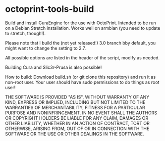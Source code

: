 # octoprint-tools-build
Build and install CuraEngine for the use with OctoPrint.
Intended to be run on a Debian Stretch installation. Works well on armbian (you need to update to stretch, though!).

Please note that I build the (not yet released!) 3.0 branch bby default, you might want to change the setting to 2.7.

All possible options are listed in the header of the script, modify as needed.

Building Cura and Slic3r-Prusa is also possible!

How to build: Download build.sh (or git clone this repository) and run it as non-root user. Your user should have sudo permissions to do things as root user!


THE SOFTWARE IS PROVIDED "AS IS", WITHOUT WARRANTY OF ANY KIND, EXPRESS OR
IMPLIED, INCLUDING BUT NOT LIMITED TO THE WARRANTIES OF MERCHANTABILITY,
FITNESS FOR A PARTICULAR PURPOSE AND NONINFRINGEMENT. IN NO EVENT SHALL THE
AUTHORS OR COPYRIGHT HOLDERS BE LIABLE FOR ANY CLAIM, DAMAGES OR OTHER
LIABILITY, WHETHER IN AN ACTION OF CONTRACT, TORT OR OTHERWISE, ARISING FROM,
OUT OF OR IN CONNECTION WITH THE SOFTWARE OR THE USE OR OTHER DEALINGS IN THE
SOFTWARE.
